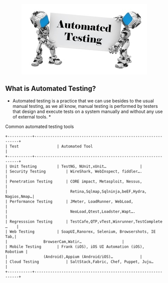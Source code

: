 ﻿<p align="center">
  <img src="screnshot.jpg" />
</p>

## What is Automated Testing?
* Automated testing is a practice that we can use besides to the usual manual testing, as we all know, manual testing is performed by testers that design and execute tests on a system manually and without any use of external tools. *

Common automated testing tools

```
+-----------+---------------------------------------------------------------+
| Test       		   | Automated Tool                                 |
+-----------+---------------------------------------------------------------+
| Unit Testing   	   | TestNG, NUnit,xUnit…			    |
| Security Testing         | WireShark, WebInspect, fiddler….               |
| Penetration Testing  	   | CORE impact, Metasploit, Nessus, 		    |
|                            Retina,Sqlmap,Sqlninja,beEF,Hydra, Nagios,Nmap…|
| Performance Testing      | JMeter, LoadRunner, WebLoad, 	            |
|                            NeoLoad,Qtest,Loadster,Wapt….                  |
| Regresssion Testing      | TestCafe,QTP,vTest,Winrunner,TestComplete …    |
| Web Testing     	   | SoapUI,Ranorex, Selenium, Browsershots, IE Tab,|
|			     BrowserCam,Watir…	   			    |
| Mobile Testing   	   | Frank (iOS), iOS UI Automation (iOS), Robotium |
|			     (Android),Appium (Android/iOS)… 		    |
| Cloud Testing	           | SaltStack,Fabric, Chef, Puppet, Juju…          |
+-----------+---------------------------------------------------------------+
```